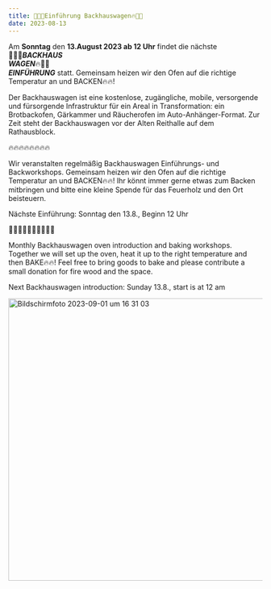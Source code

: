 ```yaml
---
title: 🥖🍞🔥Einführung Backhauswagen🔥🥐🥨
date: 2023-08-13
---
```


Am **Sonntag** den **13.August 2023 ab 12 Uhr** findet die nächste <br>
🥖🍞🔥***BACKHAUS*** <br> 
***WAGEN***🔥🥐🥨 <br>
***EINFÜHRUNG*** statt. Gemeinsam heizen wir den Ofen auf die richtige Temperatur an und BACKEN🔥🔥!


Der Backhauswagen ist eine kostenlose, zugängliche, mobile, versorgende und fürsorgende Infrastruktur für ein Areal in Transformation: ein Brotbackofen, Gärkammer und Räucherofen im Auto-Anhänger-Format. Zur Zeit steht der Backhauswagen vor der Alten Reithalle auf dem Rathausblock.

🔥🔥🔥🔥🔥🔥🔥🔥

Wir veranstalten regelmäßig Backhauswagen Einführungs- und Backworkshops.
Gemeinsam heizen wir den Ofen auf die richtige Temperatur an und BACKEN🔥🔥!
Ihr könnt immer gerne etwas zum Backen mitbringen und bitte eine kleine Spende für das Feuerholz und den Ort beisteuern.

Nächste Einführung:
Sonntag den 13.8., Beginn 12 Uhr

🥖🍞🥖🍞🥖🍞🥖🍞🥖🍞

Monthly Backhauswagen oven introduction and baking workshops.
Together we will set up the oven, heat it up to the right temperature and then BAKE🔥🔥!
Feel free to bring goods to bake and please contribute a small donation for fire wood and the space.

Next Backhauswagen introduction:
Sunday 13.8., start is at 12 am

<img width="560" alt="Bildschirmfoto 2023-09-01 um 16 31 03" src="https://github.com/brennovich/feuerundflamme.xyz/assets/115560099/7bb47639-a12e-41b6-8d9c-cdd9df00091e">
